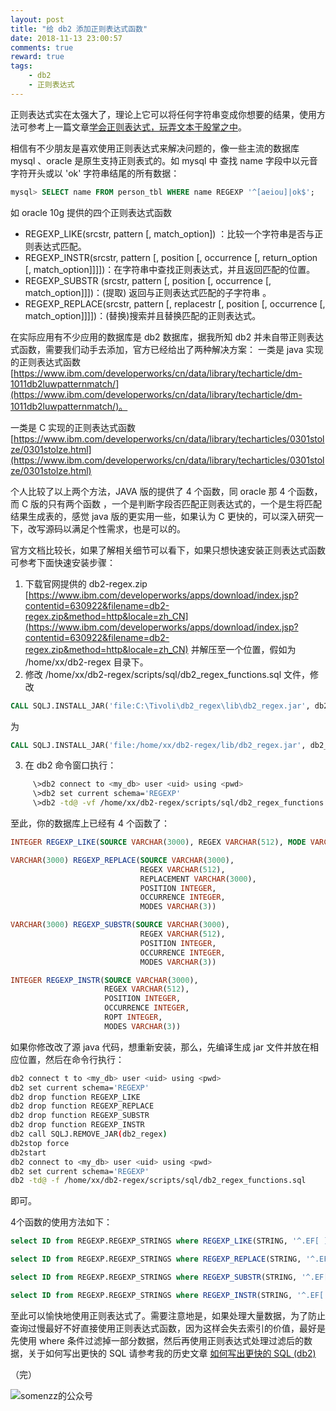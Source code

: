 ```yaml
---
layout: post
title: "给 db2 添加正则表达式函数"
date: 2018-11-13 23:00:57
comments: true
reward: true
tags: 
	- db2
	- 正则表达式
---
```


正则表达式实在太强大了，理论上它可以将任何字符串变成你想要的结果，使用方法可参考上一篇文章[学会正则表达式，玩弄文本于股掌之中](https://somenzz.github.io/2018/11/09/Regular-expression-of-work-essential-technology/)。
<!-- more -->

相信有不少朋友是喜欢使用正则表达式来解决问题的，像一些主流的数据库 mysql 、oracle 是原生支持正则表式的。如 mysql 中 查找 name 字段中以元音字符开头或以 'ok' 字符串结尾的所有数据：
```sql
mysql> SELECT name FROM person_tbl WHERE name REGEXP '^[aeiou]|ok$';
```
如 oracle 10g 提供的四个正则表达式函数
- REGEXP_LIKE(srcstr, pattern [, match_option]) ：比较一个字符串是否与正则表达式匹配。
- REGEXP_INSTR(srcstr, pattern [, position [, occurrence [, return_option [, match_option]]]])：在字符串中查找正则表达式，并且返回匹配的位置。
- REGEXP_SUBSTR (srcstr, pattern [, position [, occurrence [, match_option]]])：(提取) 返回与正则表达式匹配的子字符串 。
- REGEXP_REPLACE(srcstr, pattern [, replacestr [, position [, occurrence [, match_option]]]])：(替换)搜索并且替换匹配的正则表达式。

在实际应用有不少应用的数据库是 db2 数据库，据我所知 db2 并未自带正则表达式函数，需要我们动手去添加，官方已经给出了两种解决方案：
一类是 java 实现的正则表达式函数 [https://www.ibm.com/developerworks/cn/data/library/techarticle/dm-1011db2luwpatternmatch/](https://www.ibm.com/developerworks/cn/data/library/techarticle/dm-1011db2luwpatternmatch/)。

一类是 C 实现的正则表达式函数 [https://www.ibm.com/developerworks/cn/data/library/techarticles/0301stolze/0301stolze.html](https://www.ibm.com/developerworks/cn/data/library/techarticles/0301stolze/0301stolze.html)

个人比较了以上两个方法，JAVA 版的提供了 4 个函数，同 oracle 那 4 个函数，而 C 版的只有两个函数 ，一个是判断字段否匹配正则表达式的，一个是生将匹配结果生成表的，感觉 java 版的更实用一些，如果认为 C 更快的，可以深入研究一下，改写源码以满足个性需求，也是可以的。

官方文档比较长，如果了解相关细节可以看下，如果只想快速安装正则表达式函数可参考下面快速安装步骤：
1. 下载官网提供的 db2-regex.zip [https://www.ibm.com/developerworks/apps/download/index.jsp?contentid=630922&filename=db2-regex.zip&method=http&locale=zh_CN](https://www.ibm.com/developerworks/apps/download/index.jsp?contentid=630922&filename=db2-regex.zip&method=http&locale=zh_CN) 并解压至一个位置，假如为 /home/xx/db2-regex 目录下。
2. 修改 /home/xx/db2-regex/scripts/sql/db2_regex_functions.sql 文件，修改 
```sql
CALL SQLJ.INSTALL_JAR('file:C:\Tivoli\db2_regex\lib\db2_regex.jar', db2_regex);
```
为
```sql
CALL SQLJ.INSTALL_JAR('file:/home/xx/db2-regex/lib/db2_regex.jar', db2_regex);
```
3. 在 db2 命令窗口执行：
```sh
     \>db2 connect to <my_db> user <uid> using <pwd>
     \>db2 set current schema='REGEXP'
     \>db2 -td@ -vf /home/xx/db2-regex/scripts/sql/db2_regex_functions.sql
```
至此，你的数据库上已经有 4 个函数了：
```sql
INTEGER REGEXP_LIKE(SOURCE VARCHAR(3000), REGEX VARCHAR(512), MODE VARCHAR(3))

VARCHAR(3000) REGEXP_REPLACE(SOURCE VARCHAR(3000), 
                             REGEX VARCHAR(512), 
                             REPLACEMENT VARCHAR(3000), 
                             POSITION INTEGER,
                             OCCURRENCE INTEGER,
                             MODES VARCHAR(3))

VARCHAR(3000) REGEXP_SUBSTR(SOURCE VARCHAR(3000),
                             REGEX VARCHAR(512),
                             POSITION INTEGER,
                             OCCURRENCE INTEGER,
                             MODES VARCHAR(3))

INTEGER REGEXP_INSTR(SOURCE VARCHAR(3000),
                     REGEX VARCHAR(512),
                     POSITION INTEGER,
                     OCCURRENCE INTEGER,
                     ROPT INTEGER,
                     MODES VARCHAR(3))
```
如果你修改改了源 java 代码，想重新安装，那么，先编译生成 jar 文件并放在相应位置，然后在命令行执行：
```sh
db2 connect t to <my_db> user <uid> using <pwd>
db2 set current schema='REGEXP'
db2 drop function REGEXP_LIKE
db2 drop function REGEXP_REPLACE
db2 drop function REGEXP_SUBSTR
db2 drop function REGEXP_INSTR
db2 call SQLJ.REMOVE_JAR(db2_regex)
db2stop force
db2start
db2 connect to <my_db> user <uid> using <pwd>
db2 set current schema='REGEXP'
db2 -td@ -f /home/xx/db2-regex/scripts/sql/db2_regex_functions.sql
```
即可。

4个函数的使用方法如下：
```sql
select ID from REGEXP.REGEXP_STRINGS where REGEXP_LIKE(STRING, '^.EF[ ]+SAVEALIAS[ ]+[0-9]+', 'c') > 0

select ID from REGEXP.REGEXP_STRINGS where REGEXP_REPLACE(STRING, '^.EF[]+SAVEALIAS[ ]+[0-9]+', 'XX', 1, 1, 'c')='XX'

select ID from REGEXP.REGEXP_STRINGS where REGEXP_SUBSTR(STRING, '^.EF[ ]+SAVEALIAS[ ]+[0-9]+', 1, 1, 'c')='DEF SAVEALIAS 2210'

select ID from REGEXP.REGEXP_STRINGS where REGEXP_INSTR(STRING, '^.EF[ ]+SAVEALIAS[ ]+[0-9]+',1, 1, 1, 'c') > 0
```
至此可以愉快地使用正则表达式了。需要注意地是，如果处理大量数据，为了防止查询过慢最好不好直接使用正则表达式函数，因为这样会失去索引的价值，最好是先使用 where 条件过滤掉一部分数据，然后再使用正则表达式处理过滤后的数据，关于如何写出更快的 SQL 请参考我的历史文章 [如何写出更快的 SQL (db2)](https://somenzz.github.io/2018/10/13/write_fast_sql/)

（完）

![somenzz的公众号](https://upload-images.jianshu.io/upload_images/12989993-bef2bc509f59955d.png?imageMogr2/auto-orient/strip%7CimageView2/2/w/1240)


